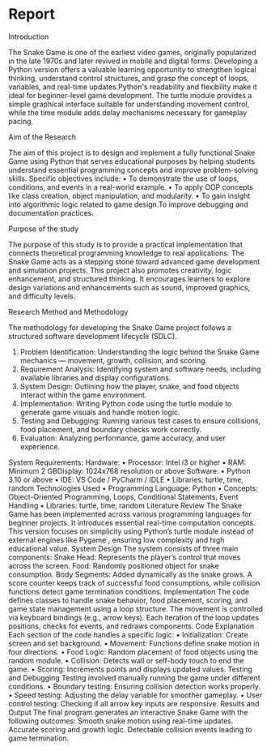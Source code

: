 # Report
Introduction

The Snake Game is one of the earliest video games, originally popularized in the late 1970s and later revived in mobile and digital forms. Developing a Python version offers a valuable learning opportunity to strengthen logical thinking, understand control structures, and grasp the concept of loops, variables, and real-time updates.Python's readability and flexibility make it ideal for beginner-level game development. The turtle module provides a simple graphical interface suitable for understanding movement control, while the time module adds delay mechanisms necessary for gameplay pacing.













 Aim of the Research

The aim of this project is to design and implement a fully functional Snake Game using Python that serves educational purposes by helping students understand essential programming concepts and improve problem-solving skills.
Specific objectives include:
•	To demonstrate the use of loops, conditions, and events in a real-world example.
•	To apply OOP concepts like class creation, object manipulation, and modularity.
•	To gain insight into algorithmic logic related to game design.To improve debugging and documentation practices.









Purpose of the study

The purpose of this study is to provide a practical implementation that connects theoretical programming knowledge to real applications. The Snake Game acts as a stepping stone toward advanced game development and simulation projects. This project also promotes creativity, logic enhancement, and structured thinking. It encourages learners to explore design variations and enhancements such as sound, improved graphics, and difficulty levels.

                 













  Research Method and Methodology 
 
The methodology for developing the Snake Game project follows a structured software development lifecycle (SDLC).
1. Problem Identification:
Understanding the logic behind the Snake Game mechanics — movement, growth, collision, and scoring.
2. Requirement Analysis:
Identifying system and software needs, including available libraries and display configurations.
3. System Design:
Outlining how the player, snake, and food objects interact within the game environment.
4. Implementation:
Writing Python code using the turtle module to generate game visuals and handle motion logic.
5. Testing and Debugging:
Running various test cases to ensure collisions, food placement, and boundary checks work correctly.
6. Evaluation:
Analyzing performance, game accuracy, and user experience. 




System Requirements:
Hardware: 
•	Processor: Intel i3 or higher
•	RAM: Minimum 2 GBDisplay: 1024x768 resolution or above
Software: 
•	Python 3.10 or above
•	IDE: VS Code / PyCharm / IDLE
•	Libraries: turtle, time, random 
Technologies Used
•	Programming Language: Python
•	Concepts: Object-Oriented Programming, Loops, Conditional Statements, Event Handling
•	Libraries: turtle, time, random
Literature Review
The Snake Game has been implemented across various programming languages for beginner projects. It introduces essential real-time computation concepts. This version focuses on simplicity using Python’s turtle module instead of external engines like Pygame , ensuring low complexity and high educational value. 
System Design
The system consists of three main components:
Snake Head: Represents the player’s control that moves across the screen.
Food: Randomly positioned object for snake consumption.
Body Segments: Added dynamically as the snake grows.
A score counter keeps track of successful food consumptions, while collision functions detect game termination conditions.
Implementation
The code defines classes to handle snake behavior, food placement, scoring, and game state management using a loop structure. The movement is controlled via keyboard bindings (e.g., arrow keys). Each iteration of the loop updates positions, checks for events, and redraws components.
Code Explanation
Each section of the code handles a specific logic:
•	Initialization: Create screen and set background.
•	Movement: Functions define snake motion in four directions.
•	Food Logic: Random placement of food objects using the random module.
•	Collision: Detects wall or self-body touch to end the game.
•	Scoring: Increments points and displays updated values.
Testing and Debugging
Testing involved manually running the game under different conditions.
•	Boundary testing: Ensuring collision detection works properly.
•	Speed testing: Adjusting the delay variable for smoother gameplay.
•	User control testing: Checking if all arrow key inputs are responsive.
Results and Output
The final program generates an interactive Snake Game with the following outcomes:
Smooth snake motion using real-time updates.
Accurate scoring and growth logic.
Detectable collision events leading to game termination.


